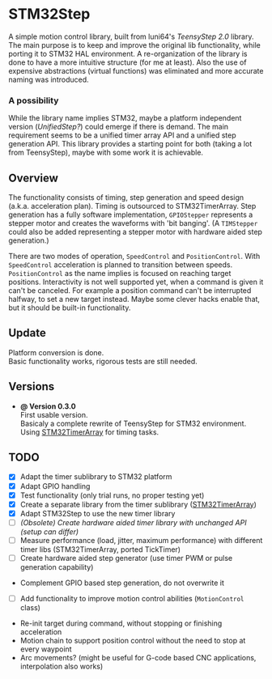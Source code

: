 # STM32Step
A simple motion control library, built from luni64's *TeensyStep 2.0* library.\
The main purpose is to keep and improve the original lib functionality, while porting it to STM32 HAL environment. A re-organization of the library is done to have a more intuitive structure (for me at least). Also the use of expensive abstractions (virtual functions) was eliminated and more accurate naming was introduced.

### A possibility
While the library name implies STM32, maybe a platform independent version (*UnifiedStep?*) could emerge if there is demand. The main requirement seems to be a unified timer array API and a unified step generation API. This library provides a starting point for both (taking a lot from TeensyStep), maybe with some work it is achievable.


## Overview
The functionality consists of timing, step generation and speed design (a.k.a. acceleration plan). Timing is outsourced to STM32TimerArray. Step generation has a fully software implementation, `GPIOStepper` represents a stepper motor and creates the waveforms with 'bit banging'. (A `TIMStepper` could also be added representing a stepper motor with hardware aided step generation.)

There are two modes of operation, `SpeedControl` and `PositionControl`. With `SpeedControl` acceleration is planned to transition between speeds. `PositionControl` as the name implies is focused on reaching target positions.
Interactivity is not well supported yet, when a command is given it can't be canceled. For example a position command can't be interrupted halfway, to set a new target instead. Maybe some clever hacks enable that, but it should be built-in functionality.

## Update
Platform conversion is done.\
Basic functionality works, rigorous tests are still needed.



## Versions

- **@ Version 0.3.0**\
First usable version.\
Basicaly a complete rewrite of TeensyStep for STM32 environment.\
Using [STM32TimerArray](https://github.com/zomborid/STM32TimerArray) for timing tasks.



## TODO
- [x] Adapt the timer sublibrary to STM32 platform
- [x] Adapt GPIO handling
- [x] Test functionality (only trial runs, no proper testing yet)
- [x] Create a separate library from the timer sublibrary ([STM32TimerArray](https://github.com/zomborid/STM32TimerArray))
- [x] Adapt STM32Step to use the new timer library
- [ ] *(Obsolete) Create hardware aided timer library with unchanged API (setup can differ)*
- [ ] Measure performance (load, jitter, maximum performance) with different timer libs (STM32TimerArray, ported TickTimer)
- [ ] Create hardware aided step generator (use timer PWM or pulse generation capability)
- Complement GPIO based step generation, do not overwrite it
- [ ] Add functionality to improve motion control abilities (`MotionControl` class)
- Re-init target during command, without stopping or finishing acceleration
- Motion chain to support position control without the need to stop at every waypoint
- Arc movements? (might be useful for G-code based CNC applications, interpolation also works)

